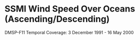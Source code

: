 # SSMI Wind Speed Over Oceans (Ascending/Descending)
DMSP-F11 Temporal Coverage: 3 December 1991 - 16 May 2000
